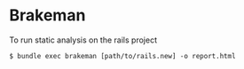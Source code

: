 # Brakeman

To run static analysis on the rails project

```
$ bundle exec brakeman [path/to/rails.new] -o report.html
```
